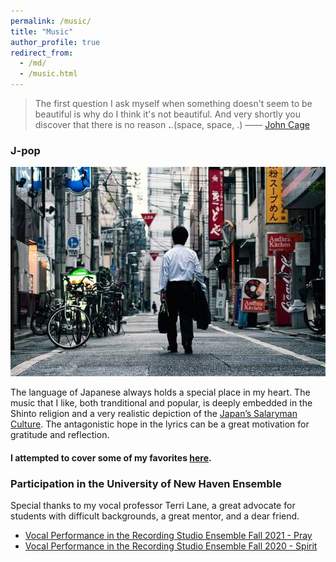 ```yaml
---
permalink: /music/
title: "Music"
author_profile: true
redirect_from: 
  - /md/
  - /music.html
---
```


>The first question I ask myself when something doesn't seem to be beautiful is why do I think it's not beautiful. And very shortly you discover that there is no reason **.**.(space, space, .) –––– [John Cage](https://en.wikipedia.org/wiki/John_Cage)



### J-pop 

![Salaryman](/images/salaryman.jpeg)

The language of Japanese always holds a special place in my heart. The music that I like, both tranditional and popular, is deeply embedded in the Shinto religion and a very realistic depiction of the [Japan’s Salaryman Culture](https://medium.com/@jami3jam/the-japanese-salaryman-452692b485e5). The antagonistic hope in the lyrics can be a great motivation for gratitude and reflection. 

#### I attempted to cover some of my favorites [here](https://www.youtube.com/channel/UCKa6_b7lDp9FhRfyAF9O6Bw).

### Participation in the University of New Haven Ensemble

 Special thanks to my vocal professor Terri Lane, a great advocate for students with difficult backgrounds, a great mentor, and a dear friend. 

 * [Vocal Performance in the Recording Studio Ensemble Fall 2021 - Pray](https://www.youtube.com/watch?v=GITUN3wqFck)
 * [Vocal Performance in the Recording Studio Ensemble Fall 2020 - Spirit](https://www.youtube.com/watch?v=S99c-4tcCBA)


